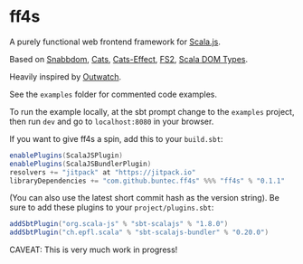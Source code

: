 # ff4s

A purely functional web frontend framework for [Scala.js](https://www.scala-js.org/).

Based on [Snabbdom](https://github.com/snabbdom/snabbdom), [Cats](https://typelevel.org/cats/), [Cats-Effect](https://typelevel.org/cats-effect/), [FS2](https://fs2.io/), [Scala DOM Types](https://github.com/raquo/scala-dom-types).

Heavily inspired by [Outwatch](https://github.com/outwatch/outwatch).

See the `examples` folder for commented code examples.

To run the example locally, at the sbt prompt change to the `examples` project, then run `dev`
and go to `localhost:8080` in your browser.

If you want to give ff4s a spin, add this to your `build.sbt`:
```scala
enablePlugins(ScalaJSPlugin)
enablePlugins(ScalaJSBundlerPlugin)
resolvers += "jitpack" at "https://jitpack.io"
libraryDependencies += "com.github.buntec.ff4s" %%% "ff4s" % "0.1.1"
```
(You can also use the latest short commit hash as the version string).
Be sure to add these plugins to your `project/plugins.sbt`:
```scala
addSbtPlugin("org.scala-js" % "sbt-scalajs" % "1.8.0")
addSbtPlugin("ch.epfl.scala" % "sbt-scalajs-bundler" % "0.20.0")
```

CAVEAT: This is very much work in progress!
